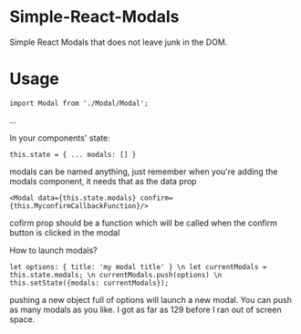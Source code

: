 # Simple-React-Modals
Simple React Modals that does not leave junk in the DOM.

# Usage

`import Modal from './Modal/Modal';`

...

In your components' state: 

`this.state = {
  ...
  modals: []
}`

modals can be named anything, just remember when you're adding the modals component, it needs that as the data prop

`<Modal data={this.state.modals} confirm={this.MyconfirmCallbackFunction}/>`

cofirm prop should be a function which will be called when the confirm button is clicked in the modal 

How to launch modals?

`
let options: {
  title: 'my modal title'
} \n
let currentModals = this.state.modals; \n
currentModals.push(options) \n
this.setState({modals: currentModals});
`

pushing a new object full of options will launch a new modal. You can push as many modals as you like. I got as far as 129 before I ran out of screen space. 

